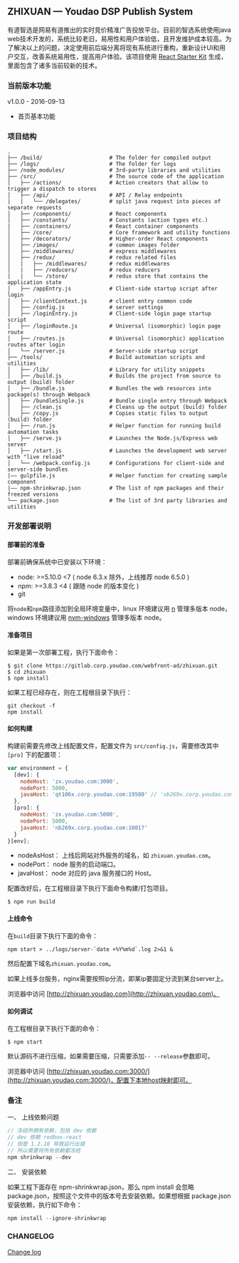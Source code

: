 ## ZHIXUAN — Youdao DSP Publish System

有道智选是网易有道推出的实时竞价精准广告投放平台。目前的智选系统使用java web技术开发的，系统比较老旧，易用性和用户体验低，且开发维护成本较高。为了解决以上的问题，决定使用前后端分离将现有系统进行重构，重新设计UI和用户交互，改善系统易用性，提高用户体验。该项目使用 [React Starter Kit](https://github.com/kriasoft/react-starter-kit/tree/feature/redux) 生成，里面包含了诸多当前较新的技术。

### 当前版本功能

v1.0.0 - 2016-09-13

- 首页基本功能

### 项目结构

```
.
├── /build/                     # The folder for compiled output
├── /logs/                      # The folder for logs
├── /node_modules/              # 3rd-party libraries and utilities
├── /src/                       # The source code of the application
│   ├── /actions/               # Action creators that allow to trigger a dispatch to stores
│   ├── /api/                   # API / Relay endpoints
|   |   └── /delegates/         # split java request into pieces of separate requests
│   ├── /components/            # React components
│   ├── /constants/             # Constants (action types etc.)
|   ├── /containers/            # React container components
│   ├── /core/                  # Core framework and utility functions
│   ├── /decorators/            # Higher-order React components
│   ├── /images/                # common images folder
│   ├── /middlewares/           # express middlewares
│   ├── /redux/                 # redux related files
│   |   ├── /middlewares/       # redux middlewares
│   |   ├── /reducers/          # redux reducers
|   |   └── /store/             # redux store that contains the application state
│   ├── /appEntry.js            # Client-side startup script after login
│   ├── /clientContext.js       # client entry common code
│   ├── /config.js              # server settings
│   ├── /loginEntry.js          # Client-side login page startup script
│   ├── /loginRoute.js          # Universal (isomorphic) login page route
│   ├── /routes.js              # Universal (isomorphic) application routes after login
│   └── /server.js              # Server-side startup script
├── /tools/                     # Build automation scripts and utilities
│   ├── /lib/                   # Library for utility snippets
│   ├── /build.js               # Builds the project from source to output (build) folder
│   ├── /bundle.js              # Bundles the web resources into package(s) through Webpack
│   ├── /bundleSingle.js        # Bundle single entry through Webpack
│   ├── /clean.js               # Cleans up the output (build) folder
│   ├── /copy.js                # Copies static files to output (build) folder
│   ├── /run.js                 # Helper function for running build automation tasks
│   ├── /serve.js               # Launches the Node.js/Express web server
│   ├── /start.js               # Launches the development web server with "live reload"
│   └── /webpack.config.js      # Configurations for client-side and server-side bundles
|—— gulpfile.js                 # Helper function for creating sample component
|—— npm-shrinkwrap.json         # The list of npm packages and their freezed versions
└── package.json                # The list of 3rd party libraries and utilities
```

### 开发部署说明

#### 部署前的准备

部署前确保系统中已安装以下环境：

- node: >=5.10.0 <7 ( node 6.3.x 除外，上线推荐 node 6.5.0 )
- npm: >=3.8.3 <4 ( 跟随 node 的版本变化 )
- git

将`node`和`npm`路径添加到全局环境变量中，linux 环境建议用 [n](https://www.npmjs.com/package/n) 管理多版本 node，windows 环境建议用 [nvm-windows](https://github.com/coreybutler/nvm-windows/releases) 管理多版本 node。

#### 准备项目

如果是第一次部署工程，执行下面命令：

```shell
$ git clone https://gitlab.corp.youdao.com/webfront-ad/zhixuan.git
$ cd zhixuan
$ npm install
```

如果工程已经存在，则在工程根目录下执行：

```shell
git checkout -f
npm install
```

#### 如何构建

构建前需要先修改上线配置文件，配置文件为 `src/config.js`，需要修改其中 `[pro]` 下的配置项：

```js
var environment = {
  [dev]: {
    nodeHost: 'zx.youdao.com:3000',
    nodePort: 5000,
    javaHost: 'qt106x.corp.youdao.com:19500' // 'nb269x.corp.youdao.com:10017'
  },
  [pro]: {
    nodeHost: 'zx.youdao.com:5000',
    nodePort: 5000,
    javaHost: 'nb269x.corp.youdao.com:10017'
  }
}[env];
```

- nodeAsHost： 上线后网站对外服务的域名，如 `zhixuan.youdao.com`。
- nodePort： node 服务的启动端口。
- javaHost： node 对应的 java 服务接口的 Host。

配置改好后，在工程根目录下执行下面命令构建/打包项目。

```shell
$ npm run build
```

#### 上线命令

在`build`目录下执行下面的命令：

```shell
npm start > ../logs/server-`date +%Y%m%d`.log 2>&1 &
```

然后配置下域名`zhixuan.youdao.com`。

如果上线多台服务，nginx需要按照ip分流，即某ip要固定分流到某台server上。

浏览器中访问 [http://zhixuan.youdao.com](http://zhixuan.youdao.com)。

#### 如何调试

在工程根目录下执行下面的命令：

```
$ npm start
```

默认源码不进行压缩，如果需要压缩，只需要添加`-- --release`参数即可。

浏览器中访问 [http://zhixuan.youdao.com:3000/](http://zhixuan.youdao.com:3000/)，配置下本地host映射即可。

### 备注

一、 上线依赖问题

```js
// 冻结所拥有依赖，包括 dev 依赖
// dev 依赖 redbox-react
// 但是 1.2.10 导致运行出错
// 所以需要将所有依赖都冻结
npm shrinkwrap --dev
```

二、 安装依赖

如果工程下面存在 npm-shrinkwrap.json，那么 npm install 会忽略 package.json，按照这个文件中的版本号去安装依赖。如果想根据 package.json 安装依赖，执行如下命令：

```js
npm install --ignore-shrinkwrap
```


### CHANGELOG

[Change log](./CHANGELOG.md)